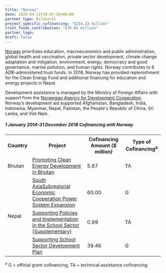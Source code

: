 ```yaml
---
title: "Norway"
date: 2020-04-11T19:47:20+08:00
partner_type: Bilateral
project_specific_cofinancing: "$254.33 million"
trust_funds_contribution: "$76.01 million"
partner_logo:
draft: false
---
```


<a href="https://www.adb.org/publications/norway-fact-sheet" target="_blank">Norway</a> prioritizes education, macroeconomics and public administration, global health and vaccination, private sector development, climate change adaptation and mitigation, environment, energy, democracy and good governance, marine pollution, and human rights. Norway contributes to 6 ADB-administered trust funds. In 2018, Norway has provided replenishment for the Clean Energy Fund and additional financing for education and energy projects in Nepal.

Development assistance is managed by the Ministry of Foreign Affairs with support from the <a href="https://norad.no/en/front/" target="_blank">Norwegian Agency for Development Cooperation</a>. Norway’s development aid supported Afghanistan, Bangladesh, India, Indonesia, Myanmar, Nepal, Pakistan, the People's Republic of China, Sri Lanka, and Viet Nam.

##### _1 January 2014–31 December 2018_ Cofinancing with Norway

<table class="table table-striped table-bordered">

<tr>
<th>Country</th>
<th>Project</th>
<th>Cofinancing Amount <em>($ million)</em></th>
<th>Type of Cofinancing<sup>a</sup></th>
</tr>
<tr>
<td>Bhutan</td>
<td><a
href="https://www.adb.org/projects/47275-001/main" target="_blank">Promoting Clean Energy Development in Bhutan</a></td>
<td>5.67 </td>
<td>TA</td>

</tr>
<tr>
<td rowspan="3">Nepal</td>
<td><a
href="https://www.adb.org/projects/44219-014/main" target="_blank">South AsiaSubregional Economic Cooperation
Power System Expansion</a></td>
<td>60.00 </td>
<td>G</td>

</tr>
<tr>
<td><a
href="https://www.adb.org/projects/49424-001/main" target="_blank">Supporting
Policies and Implementation in the School Sector (Supplementary)</a></td>
<td>0.99 </td>
<td>TA</td>

</tr>
<tr>
<td><a href="https://www.adb.org/projects/49424-001/main" target="_blank">Supporting
School Sector Development Plan</a></td>
<td>39.46 </td>
<td>G</td>

</tr>

</table>

<p class="dr-footnote"><sup>a</sup> G = official grant cofinancing, TA = technical assistance cofinancing</p>
